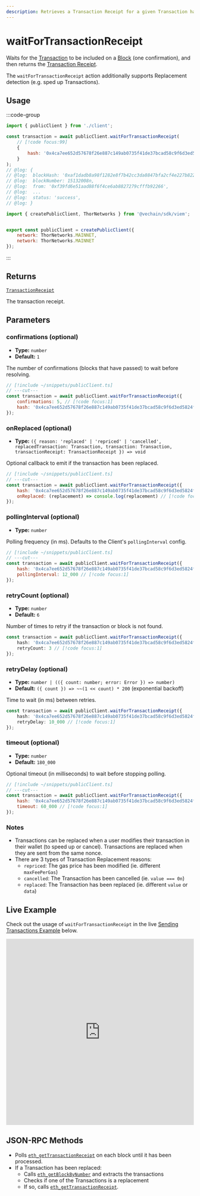 ```yaml
---
description: Retrieves a Transaction Receipt for a given Transaction hash.
---
```


# waitForTransactionReceipt

Waits for the [Transaction](/docs/glossary/terms#transaction) to be included on a [Block](/docs/glossary/terms#block) (one confirmation), and then returns the [Transaction Receipt](/docs/glossary/terms#transaction-receipt).

The `waitForTransactionReceipt` action additionally supports Replacement detection (e.g. sped up Transactions).

## Usage

:::code-group

```js twoslash [example.ts]
import { publicClient } from './client';

const transaction = await publicClient.waitForTransactionReceipt(
    // [!code focus:99]
    {
        hash: '0x4ca7ee652d57678f26e887c149ab0735f41de37bcad58c9f6d3ed5824f15b74d'
    }
);
// @log: {
// @log:  blockHash: '0xaf1dadb8a98f1282e8f7b42cc3da8847bfa2cf4e227b8220403ae642e1173088',
// @log:  blockNumber: 15132008n,
// @log:  from: '0xf39fd6e51aad88f6f4ce6ab8827279cfffb92266',
// @log:  ...
// @log:  status: 'success',
// @log: }
```

```js twoslash [client.ts] filename="client.ts"
import { createPublicClient, ThorNetworks } from '@vechain/sdk/viem';


export const publicClient = createPublicClient({
    network: ThorNetworks.MAINNET,
    network: ThorNetworks.MAINNET
});
```

:::

## Returns

[`TransactionReceipt`](/docs/glossary/types#transactionreceipt)

The transaction receipt.

## Parameters

### confirmations (optional)

- **Type:** `number`
- **Default:** `1`

The number of confirmations (blocks that have passed) to wait before resolving.

```js twoslash
// [!include ~/snippets/publicClient.ts]
// ---cut---
const transaction = await publicClient.waitForTransactionReceipt({
    confirmations: 5, // [!code focus:1]
    hash: '0x4ca7ee652d57678f26e887c149ab0735f41de37bcad58c9f6d3ed5824f15b74d'
});
```

### onReplaced (optional)

- **Type:** `({ reason: 'replaced' | 'repriced' | 'cancelled', replacedTransaction: Transaction, transaction: Transaction, transactionReceipt: TransactionReceipt }) => void`

Optional callback to emit if the transaction has been replaced.

```js twoslash
// [!include ~/snippets/publicClient.ts]
// ---cut---
const transaction = await publicClient.waitForTransactionReceipt({
    hash: '0x4ca7ee652d57678f26e887c149ab0735f41de37bcad58c9f6d3ed5824f15b74d',
    onReplaced: (replacement) => console.log(replacement) // [!code focus:1]
});
```

### pollingInterval (optional)

- **Type:** `number`

Polling frequency (in ms). Defaults to the Client's `pollingInterval` config.

```js twoslash
// [!include ~/snippets/publicClient.ts]
// ---cut---
const transaction = await publicClient.waitForTransactionReceipt({
    hash: '0x4ca7ee652d57678f26e887c149ab0735f41de37bcad58c9f6d3ed5824f15b74d',
    pollingInterval: 12_000 // [!code focus:1]
});
```

### retryCount (optional)

- **Type:** `number`
- **Default:** `6`

Number of times to retry if the transaction or block is not found.

```ts
const transaction = await publicClient.waitForTransactionReceipt({
    hash: '0x4ca7ee652d57678f26e887c149ab0735f41de37bcad58c9f6d3ed5824f15b74d',
    retryCount: 3 // [!code focus:1]
});
```

### retryDelay (optional)

- **Type:** `number | (({ count: number; error: Error }) => number)`
- **Default:** `({ count }) => ~~(1 << count) * 200` (exponential backoff)

Time to wait (in ms) between retries.

```ts
const transaction = await publicClient.waitForTransactionReceipt({
    hash: '0x4ca7ee652d57678f26e887c149ab0735f41de37bcad58c9f6d3ed5824f15b74d',
    retryDelay: 10_000 // [!code focus:1]
});
```

### timeout (optional)

- **Type:** `number`
- **Default:** `180_000`

Optional timeout (in milliseconds) to wait before stopping polling.

```js twoslash
// [!include ~/snippets/publicClient.ts]
// ---cut---
const transaction = await publicClient.waitForTransactionReceipt({
    hash: '0x4ca7ee652d57678f26e887c149ab0735f41de37bcad58c9f6d3ed5824f15b74d',
    timeout: 60_000 // [!code focus:1]
});
```

### Notes

- Transactions can be replaced when a user modifies their transaction in their wallet (to speed up or cancel). Transactions are replaced when they are sent from the same nonce.
- There are 3 types of Transaction Replacement reasons:
    - `repriced`: The gas price has been modified (ie. different `maxFeePerGas`)
    - `cancelled`: The Transaction has been cancelled (ie. `value === 0n`)
    - `replaced`: The Transaction has been replaced (ie. different `value` or `data`)

## Live Example

Check out the usage of `waitForTransactionReceipt` in the live [Sending Transactions Example](https://stackblitz.com/github/wevm/viem/tree/main/examples/transactions_sending-transactions) below.

<iframe frameBorder="0" width="100%" height="500px" src="https://stackblitz.com/github/wevm/viem/tree/main/examples/transactions_sending-transactions?embed=1&file=index.ts&hideNavigation=1&hideDevTools=true&terminalHeight=0&ctl=1"></iframe>

## JSON-RPC Methods

- Polls [`eth_getTransactionReceipt`](https://ethereum.org/en/developers/docs/apis/json-rpc/#eth_getTransactionReceipt) on each block until it has been processed.
- If a Transaction has been replaced:
    - Calls [`eth_getBlockByNumber`](https://ethereum.org/en/developers/docs/apis/json-rpc/#eth_getblockbynumber) and extracts the transactions
    - Checks if one of the Transactions is a replacement
    - If so, calls [`eth_getTransactionReceipt`](https://ethereum.org/en/developers/docs/apis/json-rpc/#eth_getTransactionReceipt).

